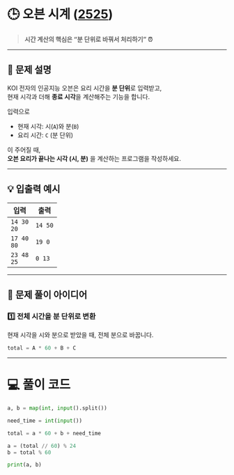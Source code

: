 # 🕒 오븐 시계 ([2525](https://www.acmicpc.net/problem/2525))

> **시간 계산의 핵심은 “분 단위로 바꿔서 처리하기” ⏰**

---

## 📘 문제 설명

KOI 전자의 인공지능 오븐은 요리 시간을 **분 단위**로 입력받고,  
현재 시각과 더해 **종료 시각**을 계산해주는 기능을 합니다.

입력으로  
- 현재 시각: 시(`A`)와 분(`B`)
- 요리 시간: `C` (분 단위)

이 주어질 때,  
**오븐 요리가 끝나는 시각 (시, 분)** 을 계산하는 프로그램을 작성하세요.

---

## 💡 입출력 예시

| 입력 | 출력 |
|------|------|
| `14 30` <br> `20` | `14 50` |
| `17 40` <br> `80` | `19 0` |
| `23 48` <br> `25` | `0 13` |

---

## 🧠 문제 풀이 아이디어

### 1️⃣ 전체 시간을 **분 단위로 변환**
현재 시각을 시와 분으로 받았을 때,
전체 분으로 바꿉니다.

```python
total = A * 60 + B + C
```

---

# 💻 풀이 코드

```python
a, b = map(int, input().split())

need_time = int(input())

total = a * 60 + b + need_time

a = (total // 60) % 24
b = total % 60

print(a, b)
```
